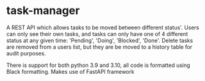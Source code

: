 # task-manager
A REST API which allows tasks to be moved between different status'.
Users can only see their own tasks, and tasks can only have one of 4 different status at any given time: 'Pending', 'Doing', 'Blocked', 'Done'.
Delete tasks are removed from a users list, but they are be moved to a history table for audit purposes.

There is support for both python 3.9 and 3.10, all code is formatted using Black formatting.
Makes use of FastAPI framework
